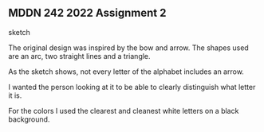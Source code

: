 ## MDDN 242 2022 Assignment 2

sketch

The original design was inspired by the bow and arrow. The shapes used are an arc, two straight lines and a triangle.

As the sketch shows, not every letter of the alphabet includes an arrow.

I wanted the person looking at it to be able to clearly distinguish what letter it is.

For the colors I used the clearest and cleanest white letters on a black background.
